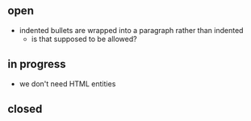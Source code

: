 open
----
- indented bullets are wrapped into a paragraph rather than indented
    - is that supposed to be allowed?

in progress
-----------
- we don't need HTML entities

closed
------

